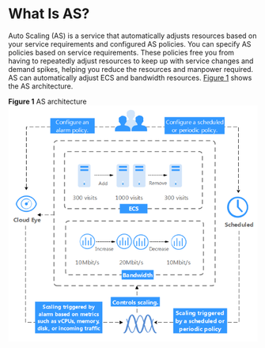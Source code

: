 # What Is AS?<a name="EN-US_TOPIC_0192950170"></a>

Auto Scaling \(AS\) is a service that automatically adjusts resources based on your service requirements and configured AS policies. You can specify AS policies based on service requirements. These policies free you from having to repeatedly adjust resources to keep up with service changes and demand spikes, helping you reduce the resources and manpower required. AS can automatically adjust ECS and bandwidth resources.  [Figure 1](#en-us_topic_0190954081_fig16841689103)  shows the AS architecture.

**Figure  1**  AS architecture<a name="en-us_topic_0190954081_fig16841689103"></a>  
![](figures/as-architecture.png "as-architecture")

